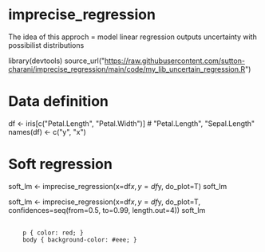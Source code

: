 # imprecise_regression

The idea of this approch = model linear regression outputs uncertainty with possibilist distributions

library(devtools)
source_url("https://raw.githubusercontent.com/sutton-charani/imprecise_regression/main/code/my_lib_uncertain_regression.R")

# Data definition
df <- iris[c("Petal.Length", "Petal.Width")] # "Petal.Length", "Sepal.Length"
names(df) <- c("y", "x")

# Soft regression
soft_lm <- imprecise_regression(x=df$x, y=df$y, do_plot=T)
soft_lm

soft_lm <- imprecise_regression(x=df$x, y=df$y, do_plot=T, 
                                confidences=seq(from=0.5, to=0.99, length.out=4))
soft_lm

<pre>
  <code>
    p { color: red; }
    body { background-color: #eee; }
  </code>
</pre>
